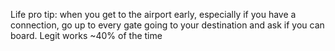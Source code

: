 Life pro tip: when you get to the airport early, especially if you have a connection, go up to every gate going to your destination and ask if you can board. Legit works ~40% of the time

